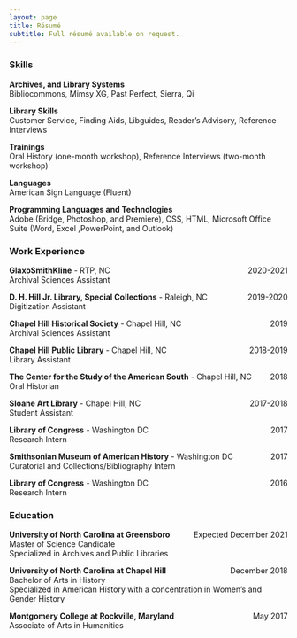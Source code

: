 ```yaml
---
layout: page
title: Résumé
subtitle: Full résumé available on request.
---
```

### Skills
**Archives, and Library Systems**  
Bibliocommons, Mimsy XG, Past Perfect, Sierra, Qi

**Library Skills**   
Customer Service, Finding Aids, Libguides, Reader’s Advisory, Reference Interviews

**Trainings**  
Oral History (one-month workshop), Reference Interviews (two-month workshop)

**Languages**  
American Sign Language (Fluent)

**Programming Languages and Technologies**  
Adobe (Bridge, Photoshop, and Premiere), CSS, HTML, Microsoft Office Suite (Word, Excel ,PowerPoint,
and Outlook)

### Work Experience
**GlaxoSmithKline** - RTP, NC <span style="float: right; ">2020-2021</span>  
Archival Sciences Assistant

**D. H. Hill Jr. Library, Special Collections** - Raleigh, NC <span style="float: right; ">2019-2020</span>  
Digitization Assistant

**Chapel Hill Historical Society** - Chapel Hill, NC <span style="float: right; ">2019</span>  
Archival Sciences Assistant

**Chapel Hill Public Library** - Chapel Hill, NC <span style="float: right; ">2018-2019</span>  
Library Assistant

**The Center for the Study of the American South** - Chapel Hill, NC <span style="float: right; ">2018</span>  
Oral Historian

**Sloane Art Library** - Chapel Hill, NC <span style="float: right; ">2017-2018</span>  
Student Assistant

**Library of Congress** - Washington DC <span style="float: right; ">2017</span>  
Research Intern

**Smithsonian Museum of American History** - Washington DC <span style="float: right; ">2017</span>  
Curatorial and Collections/Bibliography Intern

**Library of Congress** - Washington DC <span style="float: right; ">2016</span>  
Research Intern

### Education

**University of North Carolina at Greensboro** <span style="float: right; ">Expected December 2021</span>     
Master of Science Candidate  
Specialized in Archives and Public Libraries

**University of North Carolina at Chapel Hill** <span style="float: right; ">December 2018</span>  
Bachelor of Arts in History        
Specialized in American History with a concentration in Women’s and Gender History

**Montgomery College at Rockville, Maryland** <span style="float: right; ">May 2017</span>  
Associate of Arts in Humanities
